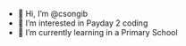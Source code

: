 - 👋 Hi, I’m @csongib
- 👀 I’m interested in Payday 2 coding
- 🌱 I’m currently learning in a Primary School
